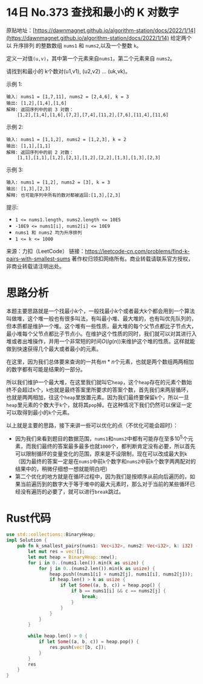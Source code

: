 # 14日 No.373 查找和最小的 K 对数字
原贴地址：[https://dawnmagnet.github.io/algorithm-station/docs/2022/1/14](https://dawnmagnet.github.io/algorithm-station/docs/2022/1/14)
给定两个以 升序排列 的整数数组 `nums1` 和 `nums2`,以及一个整数 `k`。

定义一对值`(u,v)`，其中第一个元素来自`nums1`，第二个元素来自 `nums2`。

请找到和最小的 k个数对(u1,v1), (u2,v2) ... (uk,vk)。



示例 1:

    输入: nums1 = [1,7,11], nums2 = [2,4,6], k = 3
    输出: [1,2],[1,4],[1,6]
    解释: 返回序列中的前 3 对数：
        [1,2],[1,4],[1,6],[7,2],[7,4],[11,2],[7,6],[11,4],[11,6]
示例 2:

    输入: nums1 = [1,1,2], nums2 = [1,2,3], k = 2
    输出: [1,1],[1,1]
    解释: 返回序列中的前 2 对数：
        [1,1],[1,1],[1,2],[2,1],[1,2],[2,2],[1,3],[1,3],[2,3]
示例 3:

    输入: nums1 = [1,2], nums2 = [3], k = 3 
    输出: [1,3],[2,3]
    解释: 也可能序列中所有的数对都被返回:[1,3],[2,3]


提示:

- `1 <= nums1.length, nums2.length <= 10E5`
- `-10E9 <= nums1[i], nums2[i] <= 10E9`
- `nums1 和 nums2 均为升序排列`
- `1 <= k <= 1000`


来源：力扣（LeetCode）
链接：https://leetcode-cn.com/problems/find-k-pairs-with-smallest-sums
著作权归领扣网络所有。商业转载请联系官方授权，非商业转载请注明出处。

# 思路分析

本题主要思路就是一个找最小k个，一般找最小k个或者最大k个都会用到一个算法叫做堆，这个堆一般也有很多叫法，有叫最小堆、最大堆的，也有叫优先队列的，但本质都是维护一个堆。这个堆有一些性质，最大堆的每个父节点都比子节点大，最小堆每个父节点都比子节点小。在维护这个性质的同时，我们就可以对其进行入堆或者出堆操作，并用一个非常短的时间$O(lg(n))$来维护这个堆的性质。这样就能做到快速获得几个最大或者最小的元素。

在这里，因为我们总体要来查询的一共有$m*n$个元素，也就是两个数组两两相加的数字都有可能是结果的一部分。

所以我们维护一个最大堆，在这里我们就叫它`heap`，这个`heap`存在的元素个数始终不会超过`k`个，`k`也就是最终答案里所要求的答案个数，首先我们来两层循环，也就是两两相加，往这个`heap`里放置元素。因为我们最终要保留`k`个，所以一旦`heap`里元素的个数大于`k`个，就将其`pop`掉。在这种情况下我们仍然可以保证一定可以取得到最小的`k`个元素。

以上就是主要的思路，接下来讲一些可以优化的点（不优化可能会超时）：

- 因为我们来看到题目的数据范围，`nums1`和`nums2`中都有可能存在至多$10^5$个元素，而我们最终的答案最多最多也就`1000`个，都判断肯定没有必要，所以首先可以限制循环的变量变化的范围，原来是不设限制，现在可以改成最大到`k`（因为最终的答案一定是在`nums1`中前`k`个数字和`nums2`中前`k`个数字两两配对的结果中的，稍微仔细想一想就能明白吧）
- 第二个优化的地方就是在循环过程中，因为我们是按顺序从前向后遍历的，如果当前遍历到的数字大于等于堆中的最大元素时，那么对于当前的某些循环已经没有遍历的必要了，就可以进行`break`跳过。

# Rust代码
```rust
use std::collections::BinaryHeap;
impl Solution {
    pub fn k_smallest_pairs(nums1: Vec<i32>, nums2: Vec<i32>, k: i32) -> Vec<Vec<i32>> {
        let mut res = vec![];
        let mut heap = BinaryHeap::new();
        for i in 0..(nums1.len()).min(k as usize) {
            for j in 0..(nums2.len()).min(k as usize) {
                heap.push((nums1[i] + nums2[j], nums1[i], nums2[j]));
                if heap.len() > k as usize {
                    if let Some((a, b, c)) = heap.pop() {
                        if b == nums1[i] && c == nums2[j] {
                            break;
                        }
                    }
                }
            }
        }
        
        while heap.len() > 0 {
            if let Some((a, b, c)) = heap.pop() {
                res.push(vec![b, c]);
            }
        }
        res
    }
}
```